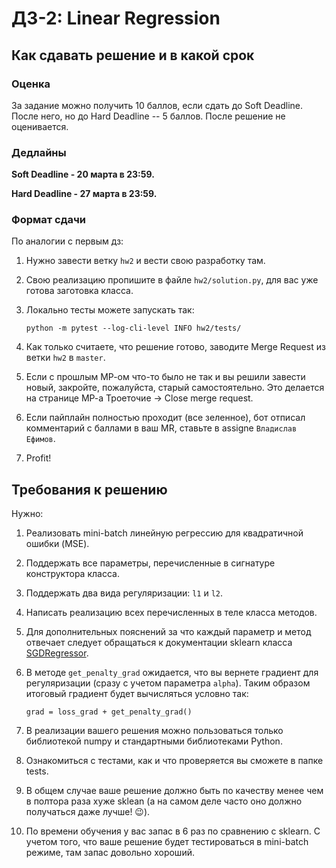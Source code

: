 # ДЗ-2: Linear Regression

## Как сдавать решение и в какой срок

### Оценка
За задание можно получить 10 баллов, если сдать до Soft Deadline. После него, но до Hard Deadline -- 5 баллов. После решение не оценивается.

### Дедлайны
**Soft Deadline - 20 марта в 23:59.**

**Hard Deadline - 27 марта в 23:59.**

### Формат сдачи
По аналогии с первым дз:
1. Нужно завести ветку `hw2` и вести свою разработку там.
2. Свою реализацию пропишите в файле `hw2/solution.py`, для вас уже готова заготовка класса.
3. Локально тесты можете запускать так:

    ```
   python -m pytest --log-cli-level INFO hw2/tests/
   ```
4. Как только считаете, что решение готово, заводите Merge Request из ветки `hw2` в `master`.
5. Если с прошлым МР-ом что-то было не так и вы решили завести новый, закройте, пожалуйста, старый самостоятельно. Это делается на странице МР-а Троеточие -> Close merge request.
6. Если пайплайн полностью проходит (все зеленное), бот отписал комментарий с баллами в ваш MR, ставьте в assigne `Владислав Ефимов`.
7. Profit!

## Требования к решению
Нужно:
1. Реализовать mini-batch линейную регрессию для квадратичной ошибки (MSE).
2. Поддержать все параметры, перечисленные в сигнатуре конструктора класса.
3. Поддержать два вида регуляризации: `l1` и `l2`.
4. Написать реализацию всех перечисленных в теле класса методов.
5. Для дополнительных пояснений за что каждый параметр и метод отвечает следует обращаться к документации sklearn класса [SGDRegressor](https://scikit-learn.org/stable/modules/generated/sklearn.linear_model.SGDRegressor.html).
6. В методе `get_penalty_grad` ожидается, что вы вернете градиент для регуляризации (сразу с учетом параметра `alpha`). Таким образом итоговый градиент будет вычисляться условно так:

    ```grad = loss_grad + get_penalty_grad()```
7. В реализации вашего решения можно пользоваться только библиотекой numpy и стандартными библиотеками Python.
8. Ознакомиться с тестами, как и что проверяется вы сможете в папке tests.
9. В общем случае ваше решение должно быть по качеству менее чем в полтора раза хуже sklean (а на самом деле часто оно должно получаться даже лучше! 😉).
10. По времени обучения у вас запас в 6 раз по сравнению с sklearn. С учетом того, что ваше решение будет тестироваться в mini-batch режиме, там запас довольно хороший.